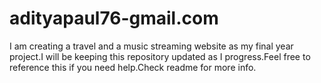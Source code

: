 # adityapaul76-gmail.com
I am creating a travel and a music streaming website as my final year project.I will be keeping this repository updated as I progress.Feel free to reference this if you need help.Check readme for more info.
